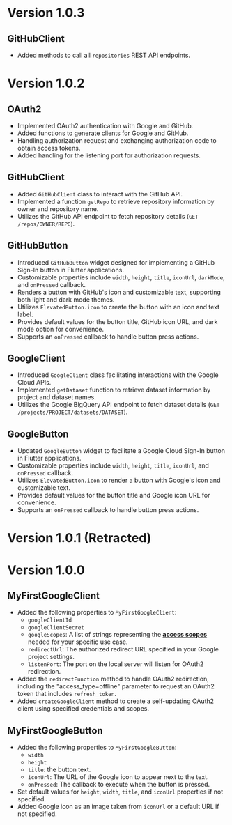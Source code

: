# Version 1.0.3

## GitHubClient
- Added methods to call all `repositories` REST API endpoints.

# Version 1.0.2

## OAuth2

- Implemented OAuth2 authentication with Google and GitHub.
- Added functions to generate clients for Google and GitHub.
- Handling authorization request and exchanging authorization code to obtain access tokens.
- Added handling for the listening port for authorization requests.
## GitHubClient

- Added `GitHubClient` class to interact with the GitHub API.
- Implemented a function `getRepo` to retrieve repository information by owner and repository name.
- Utilizes the GitHub API endpoint to fetch repository details (`GET /repos/OWNER/REPO`).
## GitHubButton

- Introduced `GitHubButton` widget designed for implementing a GitHub Sign-In button in Flutter applications.
- Customizable properties include `width`, `height`, `title`, `iconUrl`, `darkMode`, and `onPressed` callback.
- Renders a button with GitHub's icon and customizable text, supporting both light and dark mode themes.
- Utilizes `ElevatedButton.icon` to create the button with an icon and text label.
- Provides default values for the button title, GitHub icon URL, and dark mode option for convenience.
- Supports an `onPressed` callback to handle button press actions.
## GoogleClient

- Introduced `GoogleClient` class facilitating interactions with the Google Cloud APIs.
- Implemented `getDataset` function to retrieve dataset information by project and dataset names.
- Utilizes the Google BigQuery API endpoint to fetch dataset details (`GET /projects/PROJECT/datasets/DATASET`).
## GoogleButton

- Updated `GoogleButton` widget to facilitate a Google Cloud Sign-In button in Flutter applications.
- Customizable properties include `width`, `height`, `title`, `iconUrl`, and `onPressed` callback.
- Utilizes `ElevatedButton.icon` to render a button with Google's icon and customizable text.
- Provides default values for the button title and Google icon URL for convenience.
- Supports an `onPressed` callback to handle button press actions.

# Version 1.0.1 (Retracted)

# Version 1.0.0

## MyFirstGoogleClient

- Added the following properties to `MyFirstGoogleClient`:
  - `googleClientId`
  - `googleClientSecret`
  - `googleScopes`: A list of strings representing the **[access scopes](https://developers.google.com/identity/protocols/oauth2/scopes)** needed for your specific use case.
  - `redirectUrl`: The authorized redirect URL specified in your Google project settings.
  - `listenPort`: The port on the local server will listen for OAuth2 redirection.
- Added the `redirectFunction` method to handle OAuth2 redirection, including the "access_type=offline" parameter to request an OAuth2 token that includes `refresh_token`.
- Added `createGoogleClient` method to create a self-updating OAuth2 client using specified credentials and scopes.
## MyFirstGoogleButton

- Added the following properties to `MyFirstGoogleButton`:
  - `width`
  - `height`
  - `title`: the button text.
  - `iconUrl`: The URL of the Google icon to appear next to the text.
  - `onPressed`: The callback to execute when the button is pressed.
- Set default values ​​for `height`, `width`, `title`, and `iconUrl` properties if not specified.
- Added Google icon as an image taken from `iconUrl` or a default URL if not specified.
